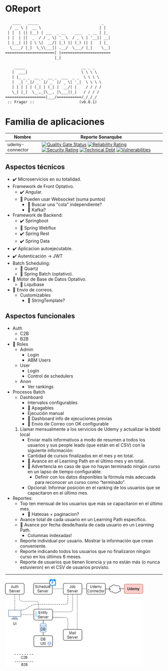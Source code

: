 # OReport
```
   ____   _____                            _   
  / __ \ |  __ \                          | |  
 | |  | || |__) | ___  _ __    ___   _ __ | |_ 
 | |  | ||  _  / / _ \| '_ \  / _ \ | '__|| __|
 | |__| || | \ \|  __/| |_) || (_) || |   | |_ 
  \____/ |_|  \_\\___|| .__/  \___/ |_|    \__|
======================| |======================
                      |_|                      
```
```
    _____                         __ _ _        
   |  ___|                        \ \ \ \        
   | |_ _ _  __ _  __ _  ___  _ _  \ \ \ \
   |  _| '_|/ _` |/ _` |/ _ \| '_|  \ \ \ \
   | | | | | (_| | (_| |  __/| |    / / / /
   \_| |_|  \__,_|\__, |\___||_|   / / / /
==================|___/===========/_/_/_/
 :: Frager ::                    (v0.0.1)
```

# Familia de aplicaciones

| Nombre | Reporte Sonarqube |
| - | - |
| udemy-connector | [![Quality Gate Status](http://go.tempestad-online.com:19000/api/project_badges/measure?project=udemy-connector&metric=alert_status)](http://go.tempestad-online.com:19000/dashboard?id=udemy-connector) [![Reliability Rating](http://go.tempestad-online.com:19000/api/project_badges/measure?project=udemy-connector&metric=reliability_rating)](http://go.tempestad-online.com:19000/dashboard?id=udemy-connector) [![Security Rating](http://go.tempestad-online.com:19000/api/project_badges/measure?project=udemy-connector&metric=security_rating)](http://go.tempestad-online.com:19000/dashboard?id=udemy-connector) [![Technical Debt](http://go.tempestad-online.com:19000/api/project_badges/measure?project=udemy-connector&metric=sqale_index)](http://go.tempestad-online.com:19000/dashboard?id=udemy-connector) [![Vulnerabilities](http://go.tempestad-online.com:19000/api/project_badges/measure?project=udemy-connector&metric=vulnerabilities)](http://go.tempestad-online.com:19000/dashboard?id=udemy-connector)

## Aspectos técnicos

- ✔️ Microservicios en su totalidad.
- Framework de Front Optativo. 
  - ✔️ Angular.
  - 🤔 Pueden usar Websocket (suma puntos)
    - 🤔 Buscar una "cola" independiente?
    - 🤔 Kafka?
- Framework de Backend: 
  - ✔️ Springboot 
  - 🤔 Spring Webflux
  - ✔️ Spring Rest
  - ✔️ Spring Data
- ✔️ Aplicacion autoejecutable.
- ✔️ Autenticación -> JWT
- Batch Scheduling: 
  - 🤔 Quartz
  - 🤔 Spring Batch (optativo).
- 🤔 Motor de Base de Datos Optativo.
  - 🎁 Liquibase
- 🤔 Envio de correos.
  - Customizables
    - 🤔 StringTemplate?

## Aspectos funcionales

- Auth
  - C2B
  - B2B 
- 🎁 Roles
  - Admin
    - Login
    - ABM Users
  - User
    - Login
    - Control de schedulers
  - Anon
    - Ver rankings
- Procesos Batch
  - Dashboard
    - Intervalos configurables
    - 🎁 Apagables
    - Ejecución manual
    - 🎁 Dashboard info de ejecuciones previas
    - 🎁 Envio de Correo con OK configurable
  1. Llamar mensualmente a los servicios de Udemy y actualizar la bbdd local
      - Enviar mails informativos a modo de resumen a todos los usuarios y sus people leads (que están en el CSV) con la siguiente información:
      - Cantidad de cursos finalizados en el mes y en total.
      - 🤔 Avance en el Learning Path en el último mes y en total.
      - 🤔 Advertencia en caso de que no hayan terminado ningún curso en un lapso de tiempo configurable.
        - Definir con los datos disponibles la fórmula más adecuada para reconocer un curso como “terminado”. 
      - Opcional: Informar posición en el ranking de los usuarios que se capacitaron en el último mes.
- Reportes:
  -	Top ten mensual de los usuarios que más se capacitaron en el último mes.
    - 🤔 Hateoas + paginacion?
  -	Avance total de cada usuario en un Learning Path específico. 
  - 🤔 Avance por fecha desde/hasta de cada usuario en un Learning Path. 
    - Columnas indexadas!
  - Reporte individual por usuario. Mostrar la información que crean conveniente.
  - Reporte indicando todos los usuarios que no finalizaron ningún curso en los últimos 6 meses.
  - Reporte de usuarios que tienen licencia y ya no están más (o nunca estuvieron) en el CSV de usuarios provisto.

---

![](img/traineolla.png)